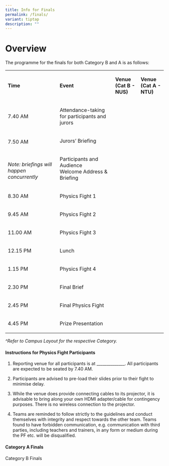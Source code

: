 ```yaml
---
title: Info for Finals
permalink: /finals/
variant: tiptap
description: ""
---
```

<h1>Overview</h1>
<p>The programme for the finals for both Category B and A is as follows:</p>
<table style="minWidth: 100px">
<colgroup>
<col>
<col>
<col>
<col>
</colgroup>
<tbody>
<tr>
<td rowspan="1" colspan="1">
<p><strong>Time</strong>
</p>
</td>
<td rowspan="1" colspan="1">
<p><strong>Event</strong>
</p>
</td>
<td rowspan="1" colspan="1">
<p><strong>Venue<br>(Cat B - NUS)</strong>
</p>
</td>
<td rowspan="1" colspan="1">
<p><strong>Venue<br>(Cat A - NTU)</strong>
</p>
</td>
</tr>
<tr>
<td rowspan="1" colspan="1">
<p>7.40 AM</p>
</td>
<td rowspan="1" colspan="1">
<p>Attendance-taking for participants and jurors</p>
</td>
<td rowspan="1" colspan="1">
<p></p>
</td>
<td rowspan="1" colspan="1">
<p></p>
</td>
</tr>
<tr>
<td rowspan="2" colspan="1">
<p>7.50 AM</p>
<p>
<br>
</p>
<p><em>Note: briefings will happen concurrently</em>
</p>
</td>
<td rowspan="1" colspan="1">
<p>Jurors’ Briefing</p>
</td>
<td rowspan="1" colspan="1">
<p></p>
</td>
<td rowspan="1" colspan="1">
<p></p>
</td>
</tr>
<tr>
<td rowspan="1" colspan="1">
<p>Participants and Audience
<br>Welcome Address &amp; Briefing</p>
</td>
<td rowspan="1" colspan="1">
<p></p>
</td>
<td rowspan="1" colspan="1">
<p></p>
</td>
</tr>
<tr>
<td rowspan="2" colspan="1">
<p>8.30 AM</p>
</td>
<td rowspan="2" colspan="1">
<p>Physics Fight 1&nbsp;</p>
</td>
<td rowspan="2" colspan="1">
<p></p>
</td>
<td rowspan="2" colspan="1">
<p></p>
</td>
</tr>
<tr></tr>
<tr>
<td rowspan="2" colspan="1">
<p>9.45 AM</p>
</td>
<td rowspan="2" colspan="1">
<p>Physics Fight 2&nbsp;</p>
</td>
<td rowspan="2" colspan="1">
<p></p>
</td>
<td rowspan="2" colspan="1">
<p></p>
</td>
</tr>
<tr></tr>
<tr>
<td rowspan="2" colspan="1">
<p>11.00 AM</p>
</td>
<td rowspan="2" colspan="1">
<p>Physics Fight 3&nbsp;</p>
</td>
<td rowspan="2" colspan="1">
<p></p>
</td>
<td rowspan="2" colspan="1">
<p></p>
</td>
</tr>
<tr></tr>
<tr>
<td rowspan="1" colspan="1">
<p>12.15 PM</p>
</td>
<td rowspan="1" colspan="1">
<p>Lunch</p>
</td>
<td rowspan="1" colspan="1">
<p></p>
</td>
<td rowspan="1" colspan="1">
<p></p>
</td>
</tr>
<tr>
<td rowspan="1" colspan="1">
<p>1.15 PM</p>
</td>
<td rowspan="1" colspan="1">
<p>Physics Fight 4</p>
</td>
<td rowspan="1" colspan="1">
<p></p>
</td>
<td rowspan="1" colspan="1">
<p></p>
</td>
</tr>
<tr>
<td rowspan="1" colspan="1">
<p>2.30 PM</p>
</td>
<td rowspan="1" colspan="1">
<p>Final Brief</p>
</td>
<td rowspan="3" colspan="1">
<p></p>
</td>
<td rowspan="3" colspan="1">
<p></p>
</td>
</tr>
<tr>
<td rowspan="1" colspan="1">
<p>2.45 PM</p>
</td>
<td rowspan="1" colspan="1">
<p>Final Physics Fight</p>
</td>
</tr>
<tr>
<td rowspan="1" colspan="1">
<p>4.45 PM</p>
</td>
<td rowspan="1" colspan="1">
<p>Prize Presentation</p>
</td>
</tr>
</tbody>
</table>
<p><em>^Refer to Campus Layout for the respective Category.</em>
</p>
<h4>Instructions for Physics Fight Participants</h4>
<p></p>
<ol>
<li>
<p>Reporting venue for all participants is at ______________. All participants
are expected to be seated by 7.40 AM.</p>
<p></p>
</li>
<li>
<p>Participants are advised to pre-load their slides prior to their fight
to minimise delay.&nbsp;</p>
<p></p>
</li>
<li>
<p>While the venue does provide connecting cables to its projector, it is
advisable to bring along your own HDMI adapter/cable for contingency purposes.
There is no wireless connection to the projector.</p>
<p></p>
</li>
<li>
<p>Teams are reminded to follow strictly to the guidelines and conduct themselves
with integrity and respect towards the other team. Teams found to have
forbidden communication, e.g. communication with third parties, including
teachers and trainers, in any form or medium during the PF etc. will be
disqualified.</p>
</li>
</ol>
<h4>Category A Finals </h4>
<p>Category B Finals</p>
<p></p>